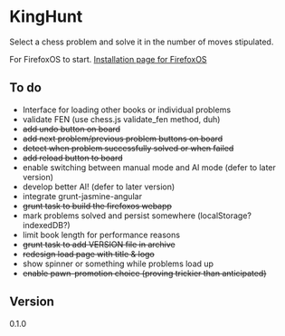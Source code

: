 # KingHunt

Select a chess problem and solve it in the number of moves stipulated.

For FirefoxOS to start. [Installation page for FirefoxOS](http://buzzdecafe.github.io/kinghunt/)


## To do

* Interface for loading other books or individual problems
* validate FEN (use chess.js validate_fen method, duh)
* ~~add undo button on board~~
* ~~add next problem/previous problem buttons on board~~
* ~~detect when problem successfully solved or when failed~~
* ~~add reload button to board~~
* enable switching between manual mode and AI mode (defer to later version)
* develop better AI! (defer to later version)
* integrate grunt-jasmine-angular
* ~~grunt task to build the firefoxos webapp~~
* mark problems solved and persist somewhere (localStorage? indexedDB?)
* limit book length for performance reasons
* ~~grunt task to add VERSION file in archive~~
* ~~redesign load page with title & logo~~
* show spinner or something while problems load up
* ~~enable pawn-promotion choice (proving trickier than anticipated)~~

## Version

0.1.0


